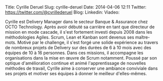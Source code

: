 Title: Cyrille Deruel
Slug: cyrille-deruel
Date: 2014-04-06 12:11
Twitter: ‎https://twitter.com/@cyrillederuel
Blog: 
Linkedin:
Viadeo: 

Cyrille est Delivery Manager dans le secteur Banque & Assurance chez OCTO Technology. Après avoir débuté sa carrière en tant que directeur de mission en mode cascade, il s'est fortement investi depuis 2008 dans les méthodologies Agiles. Scrum, Lean et Kanban sont devenus ses maître-mots.
Motivé par le challenge, il s'est forgé une solide expérience au travers de nombreux projets de Delivery sur des durées de 6 à 10 mois avec des équipes de 10 à 16 personnes. Dans ces missions, il accompagne les organisations dans la mise en œuvre de Scrum notamment.
Poussé par son optique d'amélioration continue et animé l'apprentissage de nouvelles méthodes de travail, Cyrille aime à conserver une ambiance conviviale dans ses projets et motiver ses équipes à donner le meilleur d'elles-mêmes.
